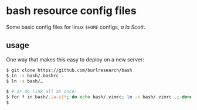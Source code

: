 bash resource config files
===

Some basic config files for linux `$HOME` configs, _a la Scott_.

## usage

One way that makes this easy to deploy on a new server:

```bash
$ git clone https://github.com/burlresearch/bash
$ ln -s bash/.bashrc .
$ ln -s bash/…

$ # or do link all at once:
$ for f in bash/.[a-z]*; do echo bash/.vimrc; ln -s bash/.vimrc .; done
$
```

